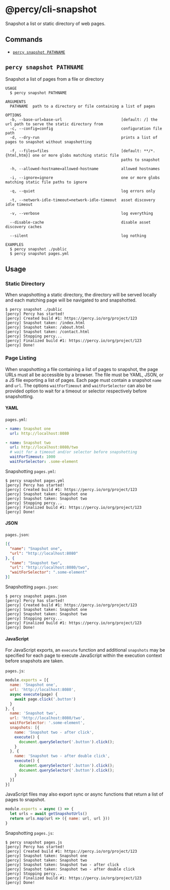 # @percy/cli-snapshot

Snapshot a list or static directory of web pages.

## Commands
<!-- commands -->
* [`percy snapshot PATHNAME`](#percy-snapshot-pathname)

## `percy snapshot PATHNAME`

Snapshot a list of pages from a file or directory

```
USAGE
  $ percy snapshot PATHNAME

ARGUMENTS
  PATHNAME  path to a directory or file containing a list of pages

OPTIONS
  -b, --base-url=base-url                          [default: /] the url path to serve the static directory from
  -c, --config=config                              configuration file path
  -d, --dry-run                                    prints a list of pages to snapshot without snapshotting

  -f, --files=files                                [default: **/*.{html,htm}] one or more globs matching static file
                                                   paths to snapshot

  -h, --allowed-hostname=allowed-hostname          allowed hostnames

  -i, --ignore=ignore                              one or more globs matching static file paths to ignore

  -q, --quiet                                      log errors only

  -t, --network-idle-timeout=network-idle-timeout  asset discovery idle timeout

  -v, --verbose                                    log everything

  --disable-cache                                  disable asset discovery caches

  --silent                                         log nothing

EXAMPLES
  $ percy snapshot ./public
  $ percy snapshot pages.yml
```
<!-- commandsstop -->

## Usage

### Static Directory

When snapshotting a static directory, the directory will be served locally and each matching page
will be navigated to and snapshotted.

```sh-session
$ percy snapshot ./public
[percy] Percy has started!
[percy] Created build #1: https://percy.io/org/project/123
[percy] Snapshot taken: /index.html
[percy] Snapshot taken: /about.html
[percy] Snapshot taken: /contact.html
[percy] Stopping percy...
[percy] Finalized build #1: https://percy.io/org/project/123
[percy] Done!
```

### Page Listing

When snapshotting a file containing a list of pages to snapshot, the page URLs must all be
accessible by a browser. The file must be YAML, JSON, or a JS file exporting a list of pages. Each
page must contain a snapshot `name` and `url`. The options `waitForTimeout` and `waitForSelector`
can also be provided option to wait for a timeout or selector respectively before snapshotting.

#### YAML

`pages.yml`:

```yaml
- name: Snapshot one
  url: http://localhost:8080

- name: Snapshot two
  url: http://localhost:8080/two
  # wait for a timeout and/or selector before snapshotting
  waitForTimeout: 1000
  waitForSelector: .some-element
```

Snapshotting `pages.yml`:

```sh-session
$ percy snapshot pages.yml
[percy] Percy has started!
[percy] Created build #1: https://percy.io/org/project/123
[percy] Snapshot taken: Snapshot one
[percy] Snapshot taken: Snapshot two
[percy] Stopping percy...
[percy] Finalized build #1: https://percy.io/org/project/123
[percy] Done!
```

#### JSON

`pages.json`:

```json
[{
  "name": "Snapshot one",
  "url": "http://localhost:8080"
}, {
  "name": "Snapshot two",
  "url": "http://localhost:8080/two",
  "waitForSelector": ".some-element"
}]
```

Snapshotting `pages.json`:

```sh-session
$ percy snapshot pages.json
[percy] Percy has started!
[percy] Created build #1: https://percy.io/org/project/123
[percy] Snapshot taken: Snapshot one
[percy] Snapshot taken: Snapshot two
[percy] Stopping percy...
[percy] Finalized build #1: https://percy.io/org/project/123
[percy] Done!
```

#### JavaScript

For JavaScript exports, an `execute` function and additional `snapshots` may be specified for each
page to execute JavaScript within the execution context before snapshots are taken.

`pages.js`:

```js
module.exports = [{
  name: 'Snapshot one',
  url: 'http://localhost:8080',
  async execute(page) {
    await page.click('.button')
  }
}, {
  name: 'Snapshot two',
  url: 'http://localhost:8080/two',
  waitForSelector: '.some-element',
  snapshots: [{
    name: 'Snapshot two - after click',
    execute() {
      document.querySelector('.button').click();
    }
  }, {
    name: 'Snapshot two - after double click',
    execute() {
      document.querySelector('.button').click();
      document.querySelector('.button').click();
    }
  }]
}]
```

JavaScript files may also export sync or async functions that return a list of pages to snapshot.

``` js
module.exports = async () => {
  let urls = await getSnapshotUrls()
  return urls.map(url => ({ name: url, url }))
}
```

Snapshotting `pages.js`:

```sh-session
$ percy snapshot pages.js
[percy] Percy has started!
[percy] Created build #1: https://percy.io/org/project/123
[percy] Snapshot taken: Snapshot one
[percy] Snapshot taken: Snapshot two
[percy] Snapshot taken: Snapshot two - after click
[percy] Snapshot taken: Snapshot two - after double click
[percy] Stopping percy...
[percy] Finalized build #1: https://percy.io/org/project/123
[percy] Done!
```
